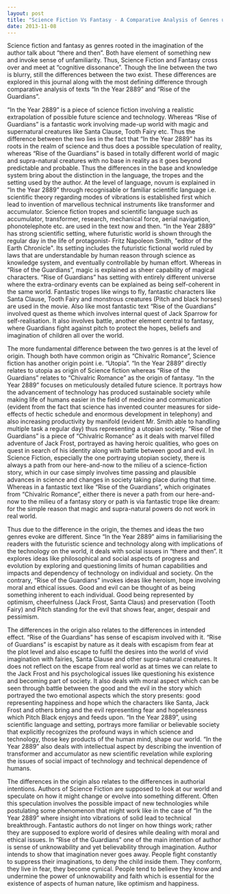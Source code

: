 ```yaml
---
layout: post
title: "Science Fiction Vs Fantasy - A Comparative Analysis of Genres using In the Year 2889 and Rise of the Guardians"
date: 2013-11-08
---
```


Science fiction and fantasy as genres rooted in the imagination of the author talk about “there and then”. Both have element of something new and invoke sense of unfamiliarity. Thus, Science Fiction and Fantasy cross over and meet at “cognitive dissonance”.  Though the line between the two is blurry, still the differences between the two exist. These differences are explored in this journal along with the most defining difference through comparative analysis of texts “In the Year 2889” and “Rise of the Guardians”.

“In the Year 2889” is a piece of science fiction involving a realistic extrapolation of possible future science and technology.  Whereas “Rise of Guardians” is a fantastic work involving made-up world with magic and supernatural creatures like Santa Clause, Tooth Fairy etc. Thus the difference between the two lies in the fact that “In the Year 2889” has its roots in the realm of science and thus does a possible speculation of reality, whereas “Rise of the Guardians” is based in totally different world of magic and supra-natural creatures with no base in reality as it goes beyond predictable and probable. Thus the differences in the base and knowledge system bring about the distinction in the language, the tropes and the setting used by the author. At the level of language, novum is explained in “In the Year 2889” through recognisable or familiar scientific language i.e. scientific theory regarding modes of vibrations is established first which lead to invention of marvellous technical instruments like transformer and accumulator. Science fiction tropes and scientific language such as accumulator, transformer, research, mechanical force, aerial navigation, phonotelephote etc. are used in the text now and then. “In the Year 2889” has strong scientific setting, where futuristic world is shown through the regular day in the life of protagonist- Fritz Napoleon Smith, "editor of the Earth Chronicle". Its setting includes the futuristic fictional world ruled by laws that are understandable by human reason through science as knowledge system, and eventually controllable by human effort. Whereas in “Rise of the Guardians”, magic is explained as sheer capability of magical characters. “Rise of Guardians” has setting with entirely different universe where the extra-ordinary events can be explained as being self-coherent in the same world. Fantastic tropes like wings to fly, fantastic characters like Santa Clause, Tooth Fairy and monstrous creatures (Pitch and black horses) are used in the movie. Also like most fantastic text “Rise of the Guardians” involved quest as theme which involves internal quest of Jack Sparrow for self-realisation. It also involves battle, another element central to fantasy, where Guardians fight against pitch to protect the hopes, beliefs and imagination of children all over the world.

The more fundamental difference between the two genres is at the level of origin. Though both have common origin as “Chivalric Romance”, Science fiction has another origin point i.e. “Utopia”. “In the Year 2889” directly relates to utopia as origin of Science fiction whereas “Rise of the Guardians” relates to “Chivalric Romance” as the origin of fantasy. “In the Year 2889” focuses on meticulously detailed future science. It portrays how the advancement of technology has produced sustainable society while making life of humans easier in the field of medicine and communication (evident from the fact that science has invented counter measures for side-effects of hectic schedule and enormous development in telephony) and also increasing productivity by manifold (evident Mr. Smith able to handling multiple task a regular day) thus representing a utopian society. “Rise of the Guardians” is a piece of “Chivalric Romance” as it deals with marvel filled adventure of Jack Frost, portrayed as having heroic qualities, who goes on quest in search of his identity along with battle between good and evil. In Science Fiction, especially the one portraying utopian society, there is always a path from our here-and-now to the milieu of a science-fiction story, which in our case simply involves time passing and plausible advances in science and changes in society taking place during that time. Whereas in a fantastic text like “Rise of the Guardians”, which originates from “Chivalric Romance”, either there is never a path from our here-and-now to the milieu of a fantasy story or path is via fantastic trope like dream: for the simple reason that magic and supra-natural powers do not work in real world. 

Thus due to the difference in the origin, the themes and ideas the two genres evoke are different. Since “In the Year 2889” aims in familiarising the readers with the futuristic science and technology along with implications of the technology on the world, it deals with social issues in “there and then”. It explores ideas like philosophical and social aspects of progress and evolution by exploring and questioning limits of human capabilities and impacts and dependency of technology on individual and society. On the contrary, “Rise of the Guardians” invokes ideas like heroism, hope involving moral and ethical issues.  Good and evil can be thought of as being something inherent to each individual. Good being represented by optimism, cheerfulness (Jack Frost, Santa Claus) and preservation (Tooth Fairy) and Pitch standing for the evil that shows fear, anger, despair and pessimism. 

The differences in the origin also relates to the differences in intended effect. “Rise of the Guardians” has sense of escapism involved with it. “Rise of Guardians” is escapist by nature as it deals with escapism from fear at the plot level and also escape to fulfil the desires into the world of vivid imagination with fairies, Santa Clause and other supra-natural creatures. It does not reflect on the escape from real world as at times we can relate to the Jack Frost and his psychological issues like questioning his existence and becoming part of society. It also deals with moral aspect which can be seen through battle between the good and the evil in the story which portrayed the two emotional aspects which the story presents: good representing happiness and hope which the characters like Santa, Jack Frost and others bring and the evil representing fear and hopelessness which Pitch Black enjoys and feeds upon. “In the Year 2889”, using scientific language and setting, portrays  more familiar or believable society that explicitly recognizes the profound ways in which science and technology, those key products of the human mind, shape our world. “In the Year 2889” also deals with intellectual aspect by describing the invention of transformer and accumulator as new scientific revelation while exploring the issues of social impact of technology and technical dependence of humans.

The differences in the origin also relates to the differences in authorial intentions. Authors of Science Fiction are supposed to look at our world and speculate on how it might change or evolve into something different. Often this speculation involves the possible impact of new technologies while postulating some phenomenon that might work like in the case of “In the Year 2889” where insight into vibrations of solid lead to technical breakthrough. Fantastic authors do not linger on how things work; rather they are supposed to explore world of desires while dealing with moral and ethical issues. In “Rise of the Guardians” one of the main intention of author is sense of unknowability and yet believability through imagination. Author intends to show that imagination never goes away. People fight constantly to suppress their imaginations, to deny the child inside them.  They conform, they live in fear, they become cynical. People tend to believe they know and undermine the power of unknowability and faith which is essential for the existence of aspects of human nature, like optimism and happiness. 
